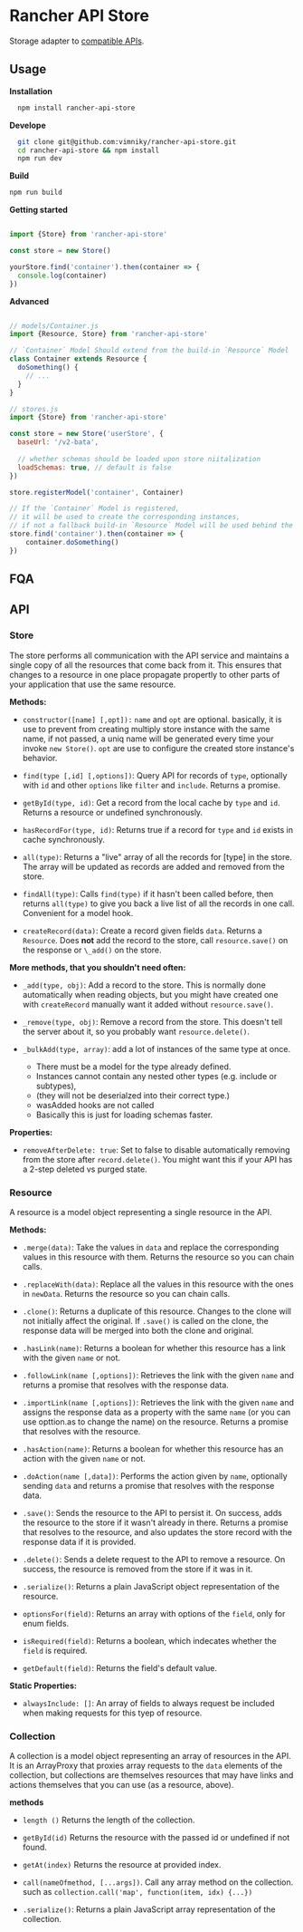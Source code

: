Rancher API Store
===============

Storage adapter to [compatible APIs](http://github.com/rancher/api-spec).

## Usage

**Installation**

```bash
  npm install rancher-api-store
```

**Develope**

```bash
  git clone git@github.com:vimniky/rancher-api-store.git
  cd rancher-api-store && npm install
  npm run dev
```

**Build**

```bash
npm run build
```

**Getting started**

```javascript

import {Store} from 'rancher-api-store'

const store = new Store()

yourStore.find('container').then(container => {
  console.log(container)
})

```

**Advanced**

```javascript

// models/Container.js
import {Resource, Store} from 'rancher-api-store'

// `Container` Model Should extend from the build-in `Resource` Model
class Container extends Resource {
  doSomething() {
  	// ...
  }
}

// stores.js
import {Store} from 'rancher-api-store'

const store = new Store('userStore', {
  baseUrl: '/v2-bata',
  
  // whether schemas should be loaded upon store niitalization
  loadSchemas: true, // default is false
})

store.registerModel('container', Container)

// If the `Container` Model is registered,
// it will be used to create the corresponding instances,
// if not a fallback build-in `Resource` Model will be used behind the scenes.
store.find('container').then(container => {
	container.doSomething()
})

```

## FQA


## API

### Store

The store performs all communication with the API service and maintains a single copy of all the resources that come back from it.  This ensures that changes to a resource in one place propagate propertly to other parts of your application that use the same resource.


**Methods:**

* `constructor([name] [,opt]):` `name` and `opt` are optional. basically, it is use to prevent from creating multiply store instance with the same name, if not passed, a uniq name will be generated every time your invoke `new Store()`.  `opt` are use to configure the created store instance's behavior.

* `find(type [,id] [,options])`: Query API for records of `type`, optionally with `id` and other `options` like `filter` and `include`.  Returns a promise.

* `getById(type, id)`: Get a record from the local cache by `type` and `id`.  Returns a resource or undefined synchronously.

* `hasRecordFor(type, id)`: Returns true if a record for `type` and `id` exists in cache synchronously.

* `all(type)`: Returns a "live" array of all the records for [type] in the store.  The array will be updated as records are added and removed from the store.

* `findAll(type)`: Calls `find(type)` if it hasn't been called before, then returns `all(type)` to give you back a live list of all the records in one call.  Convenient for a model hook.

* `createRecord(data)`: Create a record given fields `data`.  Returns a `Resource`.  Does **not** add the record to the store, call `resource.save()` on the response or `\_add()` on the store.

**More methods, that you shouldn't need often:**

* `_add(type, obj)`: Add a record to the store.  This is normally done automatically when reading objects, but you might have created one with `createRecord` manually want it added without `resource.save()`.

* `_remove(type, obj)`: Remove a record from the store.  This doesn't tell the server about it, so you probably want `resource.delete()`.

* `_bulkAdd(type, array)`: add a lot of instances of the same type at once.

  - There must be a model for the type already defined.
  - Instances cannot contain any nested other types (e.g. include or subtypes),
  - (they will not be deserialzed into their correct type.)
  - wasAdded hooks are not called
  - Basically this is just for loading schemas faster.

**Properties:**

* `removeAfterDelete: true`: Set to false to disable automatically removing from the store after `record.delete()`.  You might want this if your API has a 2-step deleted vs purged state.

### Resource
A resource is a model object representing a single resource in the API.

**Methods:**

* `.merge(data)`: Take the values in `data` and replace the corresponding values in this resource with them.  Returns the resource so you can chain calls.
* `.replaceWith(data)`: Replace all the values in this resource with the ones in `newData`.  Returns the resource so you can chain calls.
* `.clone()`: Returns a duplicate of this resource.  Changes to the clone will not initially affect the original.  If `.save()` is called on the clone, the response data will be merged into both the clone and original.
* `.hasLink(name)`: Returns a boolean for whether this resource has a link with the given `name` or not.
* `.followLink(name [,options])`: Retrieves the link with the given `name` and returns a promise that resolves with the response data.
* `.importLink(name [,options])`: Retrieves the link with the given `name` and assigns the response data as a property with the same `name`  (or you can use opttion.as to change the name) on the resource.  Returns a promise that resolves with the resource.

* `.hasAction(name)`: Returns a boolean for whether this resource has an action with the given `name` or not.
* `.doAction(name [,data])`: Performs the action given by `name`, optionally sending `data` and returns a promise that resolves with the response data.
* `.save()`: Sends the resource to the API to persist it.  On success, adds the resource to the store if it wasn't already in there.  Returns a promise that resolves to the resource, and also updates the store record with the response data if it is provided.
* `.delete()`: Sends a delete request to the API to remove a resource.  On success, the resource is removed from the store if it was in it.
* `.serialize()`: Returns a plain JavaScript object representation of the resource.
* `optionsFor(field)`: Returns an array with options of the `field`, only for enum fields.
* `isRequired(field)`: Returns a boolean, which indecates whether the `field` is required.
* `getDefault(field)`: Returns the field's default value.

**Static Properties:**

* `alwaysInclude: []`: An array of fields to always request be included when making requests for this tyep of resource.


### Collection
A collection is a model object representing an array of resources in the API.  It is an ArrayProxy that proxies array requests to the `data` elements of the collection, but collections are themselves resources that may have links and actions themselves that you can use (as a resource, above).

**methods**

* `length ()` Returns the length of the collection.

* `getById(id)` Returns the resource with the passed id or undefined if not found.

* `getAt(index)` Returns the resource at provided index.

* `call(nameOfmethod, [...args])`. Call any array method on the collection. such as `collection.call('map', function(item, idx) {...})`

* `.serialize()`: Returns a plain JavaScript array representation of the collection.


